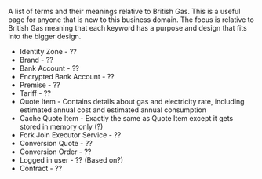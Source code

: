A list of terms and their meanings relative to British Gas. This is a useful page for anyone that is new to this business domain. The focus is relative to British Gas meaning that each keyword has a purpose and design that fits into the bigger design.

* Identity Zone - ??
* Brand - ??
* Bank Account - ??
* Encrypted Bank Account - ??
* Premise - ??
* Tariff - ??
* Quote Item - Contains details about gas and electricity rate, including estimated annual cost and estimated annual consumption
* Cache Quote Item - Exactly the same as Quote Item except it gets stored in memory only (?)
* Fork Join Executor Service - ??
* Conversion Quote - ??
* Conversion Order - ??
* Logged in user - ?? (Based on?)
* Contract - ??